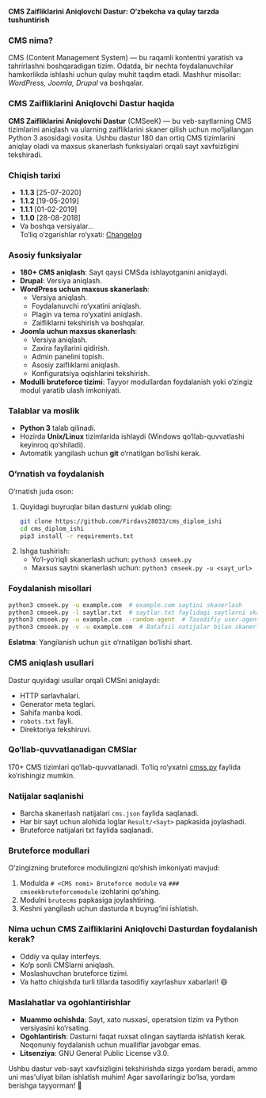 **CMS Zaifliklarini Aniqlovchi Dastur: O‘zbekcha va qulay tarzda tushuntirish**

### CMS nima?
CMS (Content Management System) — bu raqamli kontentni yaratish va tahrirlashni boshqaradigan tizim. Odatda, bir nechta foydalanuvchilar hamkorlikda ishlashi uchun qulay muhit taqdim etadi. Mashhur misollar: *WordPress, Joomla, Drupal* va boshqalar.

### CMS Zaifliklarini Aniqlovchi Dastur haqida
**CMS Zaifliklarini Aniqlovchi Dastur** (CMSeeK) — bu veb-saytlarning CMS tizimlarini aniqlash va ularning zaifliklarini skaner qilish uchun mo‘ljallangan Python 3 asosidagi vosita. Ushbu dastur 180 dan ortiq CMS tizimlarini aniqlay oladi va maxsus skanerlash funksiyalari orqali sayt xavfsizligini tekshiradi.

### Chiqish tarixi
- **1.1.3** [25-07-2020]
- **1.1.2** [19-05-2019]
- **1.1.1** [01-02-2019]
- **1.1.0** [28-08-2018]
- Va boshqa versiyalar...  
To‘liq o‘zgarishlar ro‘yxati: [Changelog](https://github.com/Firdavs28033/CMSeeK/blob/master/CHANGELOG)

### Asosiy funksiyalar
- **180+ CMS aniqlash**: Sayt qaysi CMSda ishlayotganini aniqlaydi.
- **Drupal**: Versiya aniqlash.
- **WordPress uchun maxsus skanerlash**:
  - Versiya aniqlash.
  - Foydalanuvchi ro‘yxatini aniqlash.
  - Plagin va tema ro‘yxatini aniqlash.
  - Zaifliklarni tekshirish va boshqalar.
- **Joomla uchun maxsus skanerlash**:
  - Versiya aniqlash.
  - Zaxira fayllarini qidirish.
  - Admin panelini topish.
  - Asosiy zaifliklarni aniqlash.
  - Konfiguratsiya oqishlarini tekshirish.
- **Modulli bruteforce tizimi**: Tayyor modullardan foydalanish yoki o‘zingiz modul yaratib ulash imkoniyati.

### Talablar va moslik
- **Python 3** talab qilinadi.
- Hozirda **Unix/Linux** tizimlarida ishlaydi (Windows qo‘llab-quvvatlashi keyinroq qo‘shiladi).
- Avtomatik yangilash uchun **git** o‘rnatilgan bo‘lishi kerak.

### O‘rnatish va foydalanish
O‘rnatish juda oson:
1. Quyidagi buyruqlar bilan dasturni yuklab oling:
   ```bash
   git clone https://github.com/Firdavs28033/cms_diplom_ishi
   cd cms_diplom_ishi
   pip3 install -r requirements.txt
   ```
2. Ishga tushirish:
   - Yo‘l-yo‘riqli skanerlash uchun: `python3 cmseek.py`
   - Maxsus saytni skanerlash uchun: `python3 cmseek.py -u <sayt_url>`

### Foydalanish misollari
```bash
python3 cmseek.py -u example.com  # example.com saytini skanerlash
python3 cmseek.py -l saytlar.txt  # saytlar.txt faylidagi saytlarni skanerlash
python3 cmseek.py -u example.com --random-agent  # Tasodifiy user-agent bilan skanerlash
python3 cmseek.py -v -u example.com  # Batafsil natijalar bilan skanerlash
```


**Eslatma**: Yangilanish uchun `git` o‘rnatilgan bo‘lishi shart.

### CMS aniqlash usullari
Dastur quyidagi usullar orqali CMSni aniqlaydi:
- HTTP sarlavhalari.
- Generator meta teglari.
- Sahifa manba kodi.
- `robots.txt` fayli.
- Direktoriya tekshiruvi.

### Qo‘llab-quvvatlanadigan CMSlar
170+ CMS tizimlari qo‘llab-quvvatlanadi. To‘liq ro‘yxatni [cmss.py](https://github.com/Firdavs28033/CMSeeK/blob/master/cmseekdb/cmss.py) faylida ko‘rishingiz mumkin.

### Natijalar saqlanishi
- Barcha skanerlash natijalari `cms.json` faylida saqlanadi.
- Har bir sayt uchun alohida loglar `Result/<Sayt>` papkasida joylashadi.
- Bruteforce natijalari txt faylida saqlanadi.

### Bruteforce modullari
O‘zingizning bruteforce modulingizni qo‘shish imkoniyati mavjud:
1. Modulda `# <CMS nomi> Bruteforce module` va `### cmseekbruteforcemodule` izohlarini qo‘shing.
2. Modulni `brutecms` papkasiga joylashtiring.
3. Keshni yangilash uchun dasturda `R` buyrug‘ini ishlatish.

### Nima uchun CMS Zaifliklarini Aniqlovchi Dasturdan foydalanish kerak?
- Oddiy va qulay interfeys.
- Ko‘p sonli CMSlarni aniqlash.
- Moslashuvchan bruteforce tizimi.
- Va hatto chiqishda turli tillarda tasodifiy xayrlashuv xabarlari! 😄

### Maslahatlar va ogohlantirishlar
- **Muammo ochishda**: Sayt, xato nusxasi, operatsion tizim va Python versiyasini ko‘rsating.
- **Ogohlantirish**: Dasturni faqat ruxsat olingan saytlarda ishlatish kerak. Noqonuniy foydalanish uchun mualliflar javobgar emas.
- **Litsenziya**: GNU General Public License v3.0.

Ushbu dastur veb-sayt xavfsizligini tekshirishda sizga yordam beradi, ammo uni mas'uliyat bilan ishlatish muhim! Agar savollaringiz bo‘lsa, yordam berishga tayyorman! 🚀